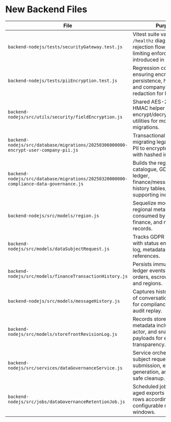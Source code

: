 # New Backend Files

| File | Purpose |
|------|---------|
| `backend-nodejs/tests/securityGateway.test.js` | Vitest suite validating the `/healthz` diagnostics, CORS rejection flow, and rate limiting enforcement introduced in Version 1.50. |
| `backend-nodejs/tests/piiEncryption.test.js` | Regression coverage ensuring encrypted persistence, hash lookups, and company contact redaction for PII storage. |
| `backend-nodejs/src/utils/security/fieldEncryption.js` | Shared AES-256-GCM + HMAC helper providing encrypt/decrypt/hash utilities for models and migrations. |
| `backend-nodejs/src/database/migrations/20250306000000-encrypt-user-company-pii.js` | Transactional migration migrating legacy plaintext PII to encrypted columns with hashed indices. |
| `backend-nodejs/src/database/migrations/20250320000000-compliance-data-governance.js` | Builds the regions catalogue, GDPR request ledger, finance/message/storefront history tables, and supporting indexes. |
| `backend-nodejs/src/models/region.js` | Sequelize model exposing regional metadata consumed by compliance, finance, and messaging records. |
| `backend-nodejs/src/models/dataSubjectRequest.js` | Tracks GDPR data requests with status enums, audit log, metadata, and region references. |
| `backend-nodejs/src/models/financeTransactionHistory.js` | Persists immutable finance ledger events linked to orders, escrows, disputes, and regions. |
| `backend-nodejs/src/models/messageHistory.js` | Captures historical versions of conversation messages for compliance exports and audit replay. |
| `backend-nodejs/src/models/storefrontRevisionLog.js` | Records storefront revision metadata including region, actor, and snapshot payloads for export transparency. |
| `backend-nodejs/src/services/dataGovernanceService.js` | Service orchestrating data subject request submission, export generation, and retention-safe cleanup. |
| `backend-nodejs/src/jobs/dataGovernanceRetentionJob.js` | Scheduled job purging aged exports and history rows according to configurable retention windows. |
